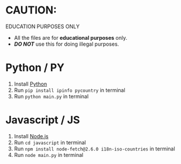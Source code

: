 # CAUTION:

EDUCATION PURPOSES ONLY
- All the files are for **educational purposes** only.  
- ***DO NOT*** use this for doing illegal purposes.

# Python / PY

1. Install [Python](https://www.python.org/downloads/)
2. Run `pip install ipinfo pycountry` in terminal
3. Run `python main.py` in terminal

# Javascript / JS

1. Install [Node.js](https://nodejs.org/en/download/)
2. Run `cd javascript` in terminal
3. Run `npm install node-fetch@2.6.0 i18n-iso-countries` in terminal
4. Run `node main.py` in terminal
